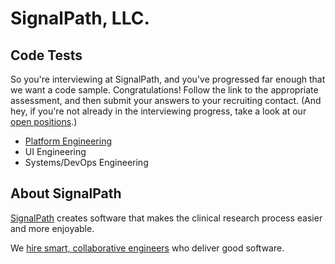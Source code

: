 # SignalPath, LLC.
## Code Tests
So you're interviewing at SignalPath, and you've progressed far enough that we want a code sample. Congratulations! Follow the link to the appropriate assessment, and then submit your answers to your recruiting contact. (And hey, if you're not already in the interviewing progress, take a look at our [open positions](http://signalpath.workable.com).)

* [Platform Engineering](platform.md)
* UI Engineering
* Systems/DevOps Engineering

## About SignalPath
[SignalPath](http://www.signalpath.com) creates software that makes the clinical research process easier and more enjoyable.

We [hire smart, collaborative engineers](http://signalpath.workable.com) who deliver good software.
